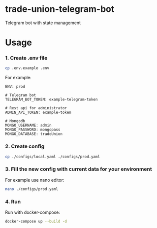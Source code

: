 # trade-union-telegram-bot

Telegram bot with state management

# Usage
### 1. Create .env file
```bash
cp .env.example .env
```
For example:
```dotenv
ENV: prod

# Telegram bot
TELEGRAM_BOT_TOKEN: example-telegram-token

# Rest api for administrator
ADMIN_API_TOKEN: example-token

# Mongodb
MONGO_USERNAME: admin
MONGO_PASSWORD: mongopass
MONGO_DATABASE: tradeUnion
```

### 2. Create config
```bash
cp ./configs/local.yaml ./configs/prod.yaml
```

### 3. Fill the new config with current data for your environment
For example use nano editor:
```bash
nano ./configs/prod.yaml
```

### 4. Run
Run with docker-compose:
```bash
docker-compose up --build -d
```